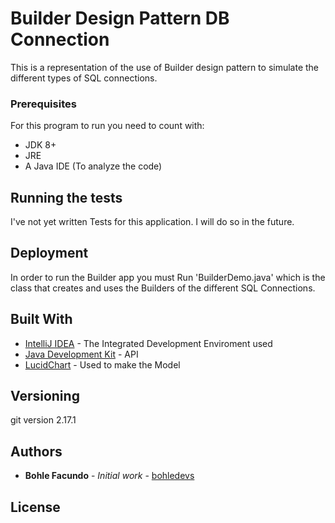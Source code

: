# Builder Design Pattern DB Connection

This is a representation of the use of Builder design pattern
to simulate the different types of SQL connections.


### Prerequisites

For this program to run you need to count with:
* JDK 8+
* JRE
* A Java IDE (To analyze the code)

## Running the tests

I've not yet written Tests for this application.
I will do so in the future.

## Deployment

In order to run the Builder app you must Run 'BuilderDemo.java' which is the class
that creates and uses the Builders of the different SQL Connections.

## Built With

* [IntelliJ IDEA](https://www.jetbrains.com/es-es/idea/) - The Integrated Development Enviroment used
* [Java Development Kit](https://www.oracle.com/technetwork/java/javase/downloads/jdk8-downloads-2133151.html) - API
* [LucidChart](https://www.lucidchart.com/) - Used to make the Model


## Versioning

git version 2.17.1

## Authors

* **Bohle Facundo** - *Initial work* - [bohledevs](https://github.com/PurpleBooth)


## License
